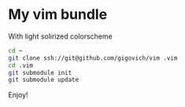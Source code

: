 # My vim bundle
With light solirized colorscheme

```bash
cd ~
git clone ssh://git@github.com/gigovich/vim .vim
cd .vim
git submodule init
git submodule update
```

Enjoy!
